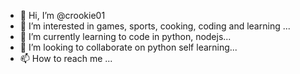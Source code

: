 - 👋 Hi, I’m @crookie01
- 👀 I’m interested in games, sports, cooking, coding and learning ...
- 🌱 I’m currently learning to code in python, nodejs...
- 💞️ I’m looking to collaborate on python self learning...
- 📫 How to reach me ...

<!---
crookie01/crookie01 is a ✨ special ✨ repository because its `README.md` (this file) appears on your GitHub profile.
You can click the Preview link to take a look at your changes.
--->
